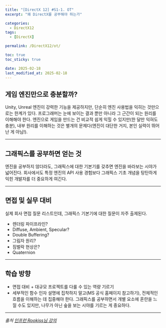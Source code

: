 ```yaml
---
title: "[DirectX 12] #S1-1. OT"
excerpt: "왜 DirectX를 공부해야 하는가"

categories:
  - DirectX12
tags:
  - [DirectX]

permalink: /DirectX12/ot/

toc: true
toc_sticky: true

date: 2025-02-18
last_modified_at: 2025-02-18
---
```


## 게임 엔진만으로 충분할까?

Unity, Unreal 엔진이 강력한 기능을 제공하지만, 단순히 엔진 사용법을 익히는 것만으로는 한계가 있다. 프로그래머는 눈에 보이는 결과 뿐만 아니라 그 근간이 되는 원리를 이해해야 한다. 
엔진으로 게임을 만드는 건 비교적 쉽게 익힐 수 있지만(한 달만 익혀도 충분), 내부 원리를 이해하는 것은 별개의 문제다(엔진이 대단한 거지, 본인 실력이 뛰어난 게 아님!).

---

## 그래픽스를 공부하면 얻는 것

엔진을 공부하지 않더라도, 그래픽스에 대한 기본기를 갖추면 엔진을 바라보는 시야가 넓어진다. 회사에서도 특정 엔진의 API 사용 경험보다 그래픽스 기초 개념을 탕탄하게 익힌 개발자를 더 중요하게 여긴다.

---

## 면접 및 실무 대비

실제 회사 면접 질문 리스트인데, 그래픽스 기본기에 대한 질문이 자주 출제된다.
- 렌더링 파이프라인?
- Diffuse, Ambient, Specular?
- Double Buffering?
- 그림자 원리?
- 짐벌락 현상은?
- Quaternion

---

## 학습 방향

- 면접 대비 + 대규모 프로젝트를 다룰 수 있는 역량 기르기
- 세부적인 함수 인자 설명에 집착하지 말고(MS 공식 홈페이지 참고하기), 전체적인 흐름을 이해하는 데 집중해야 한다. 그래픽스를 공부하면서 개별 요소에 혼란을 느낄 수도 있지만, 나무가 아닌 숲을 보는 시야를 기르는 게 중요하다.

---

*출처* 
*[인프런 Rookiss님 강의](https://www.inflearn.com/course/%EC%96%B8%EB%A6%AC%EC%96%BC-3d-mmorpg-2/dashboard)*